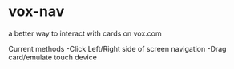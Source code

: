 vox-nav
=======

a better way to interact with cards on vox.com


Current methods
-Click Left/Right side of screen navigation
-Drag card/emulate touch device
